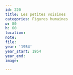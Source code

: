 ```yaml
---
id: 220
title: Les petites voisines
categories: Figures humaines
w: 80
h: 60
location:
note:
file:
year: '1954'
year_start: 1954
year_end:
image:

---
```

